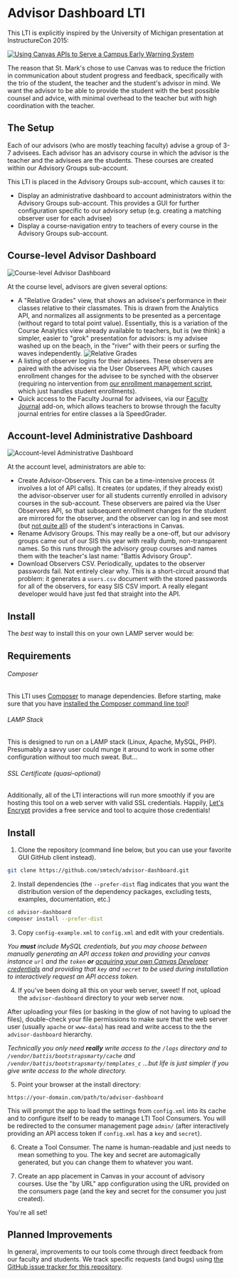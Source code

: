 # Advisor Dashboard LTI

This LTI is explicitly inspired by the University of Michigan presentation at InstructureCon 2015:

[![Using Canvas APIs to Serve a Campus Early Warning System](http://img.youtube.com/vi/uqJ2hwsB92M/0.jpg)](https://www.youtube.com/watch?v=uqJ2hwsB92M)

The reason that St. Mark's chose to use Canvas was to reduce the friction in communication about student progress and feedback, specifically with the trio of the student, the teacher and the student's advisor in mind. We want the advisor to be able to provide the student with the best possible counsel and advice, with minimal overhead to the teacher but _with_ high coordination with the teacher.

## The Setup

Each of our advisors (who are mostly teaching faculty) advise a group of 3-7 advisees. Each advisor has an advisory course in which the advisor is the teacher and the advisees are the students. These courses are created within our Advisory Groups sub-account.

This LTI is placed in the Advisory Groups sub-account, which causes it to:

  - Display an administrative dashboard to account administrators within the Advisory Groups sub-account. This provides a GUI for further configuration specific to our advisory setup (e.g. creating a matching observer user for each advisee)
  - Display a course-navigation entry to teachers of every course in the Advisory Groups sub-account.

## Course-level Advisor Dashboard

![Course-level Advisor Dashboard](/images/course-level-dashboard.png)

At the course level, advisors are given several options:

  - A "Relative Grades" view, that shows an advisee's performance in their classes relative to their classmates. This is drawn from the Analytics API, and normalizes all assignments to be presented as a percentage (without regard to total point value). Essentially, this is a variation of the Course Analytics view already available to teachers, but is (we think) a simpler, easier to "grok" presentation for advisors: is my advisee washed up on the beach, in the "river" with their peers or surfing the waves independently. ![Relative Grades](/images/relative-grades.png)
  - A listing of observer logins for their advisees. These observers are paired with the advisee via the User Observees API, which causes enrollment changes for the advisee to be synched with the observer (requiring no intervention from [our enrollment management script](https://github.com/smtech/canvas-blackbaud-enrollment-automation), which just handles student enrollments).
  - Quick access to the Faculty Journal for advisees, via our [Faculty Journal](https://github.com/smtech/canvas-faculty-journal) add-on, which allows teachers to browse through the faculty journal entries for entire classes a là SpeedGrader.

## Account-level Administrative Dashboard

![Account-level Administrative Dashboard](/images/account-level-dashboard.png)

At the account level, administrators are able to:

  - Create Advisor-Observers. This can be a time-intensive process (it involves a lot of API calls). It creates (or updates, if they already exist) the advisor-observer user for all students currently enrolled in advisory courses in the sub-account. These observers are paired via the User Observees API, so that subsequent enrollment changes for the student are mirrored for the observer, and the observer can log in and see most (but [not quite all](https://community.canvaslms.com/docs/DOC-2272)) of the student's interactions in Canvas.
  - Rename Advisory Groups. This may really be a one-off, but our advisory groups came out of our SIS this year with really dumb, non-transparent names. So this runs through the advisory group courses and names them with the teacher's last name: "Battis Advisory Group".
  - Download Observers CSV. Periodically, updates to the observer passwords fail. Not entirely clear why. This is a short-circuit around that problem: it generates a `users.csv` document with the stored passwords for all of the observers, for easy SIS CSV import. A really elegant developer would have just fed that straight into the API.

## Install

 The _best_ way to install this on your own LAMP server would be:

## Requirements

###### Composer

This LTI uses [Composer](http://getcomposer.org) to manage dependencies. Before starting, make sure that you have [installed the Composer command line tool](https://getcomposer.org/doc/00-intro.md#installation-linux-unix-osx)!

###### LAMP Stack

This is designed to run on a LAMP stack (Linux, Apache, MySQL, PHP). Presumably a savvy user could munge it around to work in some other configuration without too much sweat. But…

###### SSL Certificate (quasi-optional)

Additionally, all of the LTI interactions will run more smoothly if you are hosting this tool on a web server with valid SSL credentials. Happily, [Let's Encrypt](https://letsencrypt.org/) provides a free service and tool to acquire those credentials!

## Install

  1. Clone the repository (command line below, but you can use your favorite GUI GitHub client instead).
  ```BASH
  git clone https://github.com/smtech/advisor-dashboard.git
  ```
  2. Install dependencies (the `--prefer-dist` flag indicates that you want the distribution version of the dependency packages, excluding tests, examples, documentation, etc.)
  ```BASH
  cd advisor-dashboard
  composer install --prefer-dist
  ```
  3. Copy `config-example.xml` to `config.xml` and edit with your credentials.

  _You **must** include MySQL credentials, but you may choose between manually generating an API access token and providing your canvas instance `url` and the `token` **or** [acquiring your own Canvas Developer credentials](https://canvas.instructure.com/doc/api/file.oauth.html#oauth2-flow-0) and providing that `key` and `secret` to be used during installation to interactively request an API access token._

  4. If you've been doing all this on your web server, sweet! If not, upload the `advisor-dashboard` directory to your web server now.

  After uploading your files (or basking in the glow of not having to upload the files), double-check your file permissions to make sure that the web server user (usually `apache` or `www-data`) has read and write access to the the `advisor-dashboard` hierarchy.

  _Technically you only need **really** write access to the `/logs` directory and to `/vendor/battis/bootstrapsmarty/cache` and `/vendor/battis/bootstrapsmarty/templates_c` …but life is just simpler if you give write access to the whole directory._

  5. Point your browser at the install directory:

  ```
  https://your-domain.com/path/to/advisor-dashboard
  ```

  This will prompt the app to load the settings from `config.xml` into its cache and to configure itself to be ready to manage LTI Tool Consumers. You will be redirected to the consumer management page `admin/` (after interactively providing an API access token if `config.xml` has a `key` and `secret`).

  6. Create a Tool Consumer. The name is human-readable and just needs to mean something to you. The key and secret are automagically generated, but you can change them to whatever you want.

  7. Create an app placement in Canvas in your account of advisory courses. Use the "by URL" app configuration using the URL provided on the consumers page (and the key and secret for the consumer you just created).


  You're all set!

## Planned Improvements

In general, improvements to our tools come through direct feedback from our faculty and students. We track specific requests (and bugs) using [the GitHub issue tracker for this repository](https://github.com/smtech/advisor-dashboard/issues).
